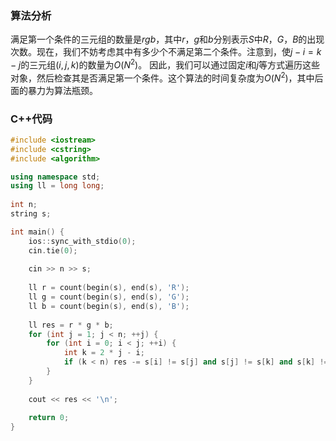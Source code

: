### 算法分析
满足第一个条件的三元组的数量是$rgb$，其中$r$，$g$和$b$分别表示$S$中$R$，$G$，$B$的出现次数。现在，我们不妨考虑其中有多少个不满足第二个条件。注意到，使$j-i=k-j$的三元组$(i,j,k)$的数量为$O(N^2)$。 因此，我们可以通过固定$i$和$j$等方式遍历这些对象，然后检查其是否满足第一个条件。这个算法的时间复杂度为$O(N^2)$，其中后面的暴力为算法瓶颈。

### C++代码
```cpp
#include <iostream>
#include <cstring>
#include <algorithm>

using namespace std;
using ll = long long;
 
int n;
string s;

int main() {
	ios::sync_with_stdio(0);
	cin.tie(0);
	
	cin >> n >> s;
	
	ll r = count(begin(s), end(s), 'R');
	ll g = count(begin(s), end(s), 'G');
	ll b = count(begin(s), end(s), 'B');
	
	ll res = r * g * b;
	for (int j = 1; j < n; ++j) {
        for (int i = 0; i < j; ++i) {
			int k = 2 * j - i;
			if (k < n) res -= s[i] != s[j] and s[j] != s[k] and s[k] != s[i]; 
		}
	}
	
	cout << res << '\n';
	
	return 0;
}
```